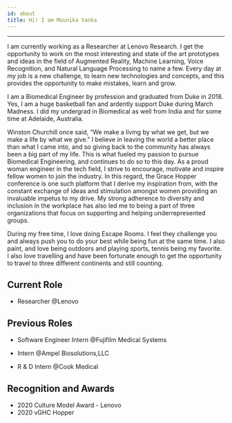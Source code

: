 ```yaml
---
id: about
title: Hi! I am Mounika Vanka
---
```

---------------------------------------------------------------------------------
I am currently working as a Researcher at Lenovo Research. I get the opportunity to work on the most interesting and state of the art prototypes and ideas in the field of Augmented Reality, Machine Learning, Voice Recognition, and Natural Language Processing to name a few. Every day at my job is a new challenge, to learn new technologies and concepts, and this provides the opportunity to make mistakes, learn and grow. 

I am a Biomedical Engineer by profession and graduated from Duke in 2018. Yes, I am a huge basketball fan and ardently support Duke during March Madness. I did my undergrad in Biomedical as well from India and for some time at Adelaide, Australia.  

Winston Churchill once said, “We make a living by what we get, but we make a life by what we give." I believe in leaving the world a better place than what I came into, and so giving back to the community has always been a big part of my life. This is what fueled my passion to pursue Biomedical Engineering, and continues to do so to this day. As a proud woman engineer in the tech field, I strive to encourage, motivate and inspire fellow women to join the industry. In this regard, the Grace Hopper conference is one such platform that I derive my inspiration from, with the constant exchange of ideas and stimulation amongst women providing an invaluable impetus to my drive. My strong adherence to diversity and inclusion in the workplace has also led me to being a part of three organizations that focus on supporting and helping underrepresented groups.

During my free time, I love doing Escape Rooms. I feel they challenge you and always push you to do your best while being fun at the same time. I also paint, and love being outdoors and playing sports, tennis being my favorite. I also love travelling and have been fortunate enough to get the opportunity to travel to three different continents and still counting.


## Current Role 
- Researcher @Lenovo

## Previous Roles

- Software Engineer Intern @Fujifilm Medical Systems

- Intern @Ampel Biosolutions,LLC

- R & D Intern @Cook Medical

## Recognition and Awards

- 2020 Culture Model Award - Lenovo
- 2020 vGHC Hopper
